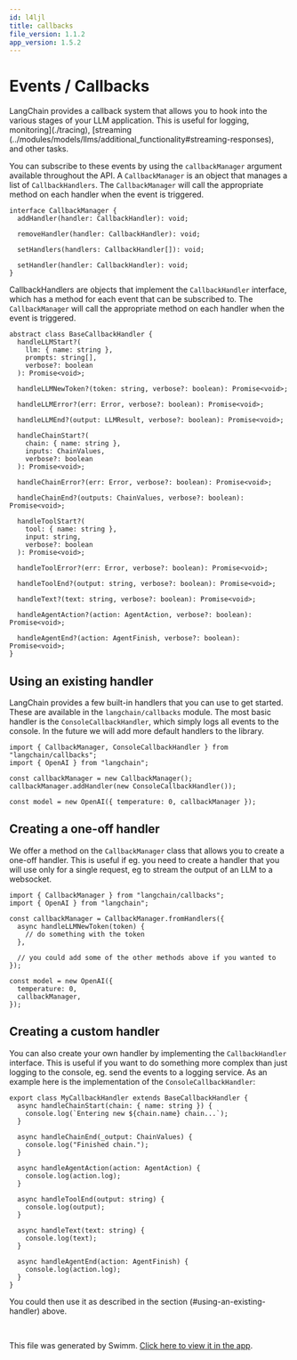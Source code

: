 ```yaml
---
id: l4ljl
title: callbacks
file_version: 1.1.2
app_version: 1.5.2
---
```


# Events / Callbacks

LangChain provides a callback system that allows you to hook into the various stages of your LLM application. This is useful for logging, monitoring](./tracing), [streaming (../modules/models/llms/additional_functionality#streaming-responses), and other tasks.

You can subscribe to these events by using the `callbackManager` argument available throughout the API. A `CallbackManager` is an object that manages a list of `CallbackHandlers`. The `CallbackManager` will call the appropriate method on each handler when the event is triggered.

```
interface CallbackManager {
  addHandler(handler: CallbackHandler): void;

  removeHandler(handler: CallbackHandler): void;

  setHandlers(handlers: CallbackHandler[]): void;

  setHandler(handler: CallbackHandler): void;
}
```

CallbackHandlers are objects that implement the `CallbackHandler` interface, which has a method for each event that can be subscribed to. The `CallbackManager` will call the appropriate method on each handler when the event is triggered.

```
abstract class BaseCallbackHandler {
  handleLLMStart?(
    llm: { name: string },
    prompts: string[],
    verbose?: boolean
  ): Promise<void>;

  handleLLMNewToken?(token: string, verbose?: boolean): Promise<void>;

  handleLLMError?(err: Error, verbose?: boolean): Promise<void>;

  handleLLMEnd?(output: LLMResult, verbose?: boolean): Promise<void>;

  handleChainStart?(
    chain: { name: string },
    inputs: ChainValues,
    verbose?: boolean
  ): Promise<void>;

  handleChainError?(err: Error, verbose?: boolean): Promise<void>;

  handleChainEnd?(outputs: ChainValues, verbose?: boolean): Promise<void>;

  handleToolStart?(
    tool: { name: string },
    input: string,
    verbose?: boolean
  ): Promise<void>;

  handleToolError?(err: Error, verbose?: boolean): Promise<void>;

  handleToolEnd?(output: string, verbose?: boolean): Promise<void>;

  handleText?(text: string, verbose?: boolean): Promise<void>;

  handleAgentAction?(action: AgentAction, verbose?: boolean): Promise<void>;

  handleAgentEnd?(action: AgentFinish, verbose?: boolean): Promise<void>;
}
```

## Using an existing handler

LangChain provides a few built-in handlers that you can use to get started. These are available in the `langchain/callbacks` module. The most basic handler is the `ConsoleCallbackHandler`, which simply logs all events to the console. In the future we will add more default handlers to the library.

```
import { CallbackManager, ConsoleCallbackHandler } from "langchain/callbacks";
import { OpenAI } from "langchain";

const callbackManager = new CallbackManager();
callbackManager.addHandler(new ConsoleCallbackHandler());

const model = new OpenAI({ temperature: 0, callbackManager });
```

## Creating a one-off handler

We offer a method on the `CallbackManager` class that allows you to create a one-off handler. This is useful if eg. you need to create a handler that you will use only for a single request, eg to stream the output of an LLM to a websocket.

```
import { CallbackManager } from "langchain/callbacks";
import { OpenAI } from "langchain";

const callbackManager = CallbackManager.fromHandlers({
  async handleLLMNewToken(token) {
    // do something with the token
  },

  // you could add some of the other methods above if you wanted to
});

const model = new OpenAI({
  temperature: 0,
  callbackManager,
});
```

## Creating a custom handler

You can also create your own handler by implementing the `CallbackHandler` interface. This is useful if you want to do something more complex than just logging to the console, eg. send the events to a logging service. As an example here is the implementation of the `ConsoleCallbackHandler`:

```
export class MyCallbackHandler extends BaseCallbackHandler {
  async handleChainStart(chain: { name: string }) {
    console.log(`Entering new ${chain.name} chain...`);
  }

  async handleChainEnd(_output: ChainValues) {
    console.log("Finished chain.");
  }

  async handleAgentAction(action: AgentAction) {
    console.log(action.log);
  }

  async handleToolEnd(output: string) {
    console.log(output);
  }

  async handleText(text: string) {
    console.log(text);
  }

  async handleAgentEnd(action: AgentFinish) {
    console.log(action.log);
  }
}
```

You could then use it as described in the section (#using-an-existing-handler) above.

<br/>

This file was generated by Swimm. [Click here to view it in the app](/repos/Z2l0aHViJTNBJTNBbGFuZ2NoYWluanMlM0ElM0FtbWl6dXRhbmk=/docs/l4ljl).
